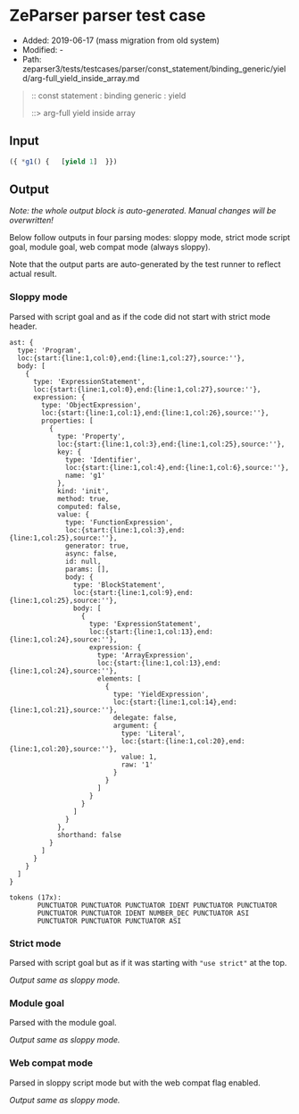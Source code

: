 # ZeParser parser test case

- Added: 2019-06-17 (mass migration from old system)
- Modified: -
- Path: zeparser3/tests/testcases/parser/const_statement/binding_generic/yield/arg-full_yield_inside_array.md

> :: const statement : binding generic : yield
>
> ::> arg-full yield inside array

## Input

`````js
({ *g1() {   [yield 1]  }})
`````

## Output

_Note: the whole output block is auto-generated. Manual changes will be overwritten!_

Below follow outputs in four parsing modes: sloppy mode, strict mode script goal, module goal, web compat mode (always sloppy).

Note that the output parts are auto-generated by the test runner to reflect actual result.

### Sloppy mode

Parsed with script goal and as if the code did not start with strict mode header.

`````
ast: {
  type: 'Program',
  loc:{start:{line:1,col:0},end:{line:1,col:27},source:''},
  body: [
    {
      type: 'ExpressionStatement',
      loc:{start:{line:1,col:0},end:{line:1,col:27},source:''},
      expression: {
        type: 'ObjectExpression',
        loc:{start:{line:1,col:1},end:{line:1,col:26},source:''},
        properties: [
          {
            type: 'Property',
            loc:{start:{line:1,col:3},end:{line:1,col:25},source:''},
            key: {
              type: 'Identifier',
              loc:{start:{line:1,col:4},end:{line:1,col:6},source:''},
              name: 'g1'
            },
            kind: 'init',
            method: true,
            computed: false,
            value: {
              type: 'FunctionExpression',
              loc:{start:{line:1,col:3},end:{line:1,col:25},source:''},
              generator: true,
              async: false,
              id: null,
              params: [],
              body: {
                type: 'BlockStatement',
                loc:{start:{line:1,col:9},end:{line:1,col:25},source:''},
                body: [
                  {
                    type: 'ExpressionStatement',
                    loc:{start:{line:1,col:13},end:{line:1,col:24},source:''},
                    expression: {
                      type: 'ArrayExpression',
                      loc:{start:{line:1,col:13},end:{line:1,col:24},source:''},
                      elements: [
                        {
                          type: 'YieldExpression',
                          loc:{start:{line:1,col:14},end:{line:1,col:21},source:''},
                          delegate: false,
                          argument: {
                            type: 'Literal',
                            loc:{start:{line:1,col:20},end:{line:1,col:20},source:''},
                            value: 1,
                            raw: '1'
                          }
                        }
                      ]
                    }
                  }
                ]
              }
            },
            shorthand: false
          }
        ]
      }
    }
  ]
}

tokens (17x):
       PUNCTUATOR PUNCTUATOR PUNCTUATOR IDENT PUNCTUATOR PUNCTUATOR
       PUNCTUATOR PUNCTUATOR IDENT NUMBER_DEC PUNCTUATOR ASI
       PUNCTUATOR PUNCTUATOR PUNCTUATOR ASI
`````

### Strict mode

Parsed with script goal but as if it was starting with `"use strict"` at the top.

_Output same as sloppy mode._

### Module goal

Parsed with the module goal.

_Output same as sloppy mode._

### Web compat mode

Parsed in sloppy script mode but with the web compat flag enabled.

_Output same as sloppy mode._
